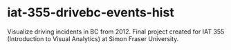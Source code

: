 iat-355-drivebc-events-hist
===========================

Visualize driving incidents in BC from 2012. Final project created for IAT 355 (Introduction to Visual Analytics) at Simon Fraser University.
